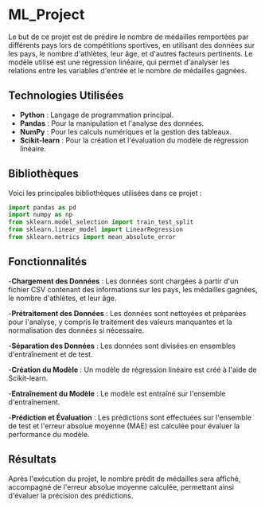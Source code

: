 # ML_Project

Le but de ce projet est de prédire le nombre de médailles remportées par différents pays lors de compétitions sportives, en utilisant des données sur les pays, le nombre d'athlètes, leur âge, et d'autres facteurs pertinents. Le modèle utilisé est une régression linéaire, qui permet d'analyser les relations entre les variables d'entrée et le nombre de médailles gagnées.
## Technologies Utilisées

- **Python** : Langage de programmation principal.
- **Pandas** : Pour la manipulation et l'analyse des données.
- **NumPy** : Pour les calculs numériques et la gestion des tableaux.
- **Scikit-learn** : Pour la création et l'évaluation du modèle de régression linéaire.

## Bibliothèques

Voici les principales bibliothèques utilisées dans ce projet :

```python
import pandas as pd
import numpy as np
from sklearn.model_selection import train_test_split
from sklearn.linear_model import LinearRegression
from sklearn.metrics import mean_absolute_error
```

## Fonctionnalités
-**Chargement des Données** : Les données sont chargées à partir d'un fichier CSV contenant des informations sur les pays, les médailles gagnées, le nombre d'athlètes, et leur âge.

-**Prétraitement des Données** : Les données sont nettoyées et préparées pour l'analyse, y compris le traitement des valeurs manquantes et la normalisation des données si nécessaire.

-**Séparation des Données** : Les données sont divisées en ensembles d'entraînement et de test.

-**Création du Modèle** : Un modèle de régression linéaire est créé à l'aide de Scikit-learn.

-**Entraînement du Modèle** : Le modèle est entraîné sur l'ensemble d'entraînement.

-**Prédiction et Évaluation** : Les prédictions sont effectuées sur l'ensemble de test et l'erreur absolue moyenne (MAE) est calculée pour évaluer la performance du modèle.

## Résultats
Après l'exécution du projet, le nombre prédit de médailles sera affiché, accompagné de l'erreur absolue moyenne calculée, permettant ainsi d'évaluer la précision des prédictions.
